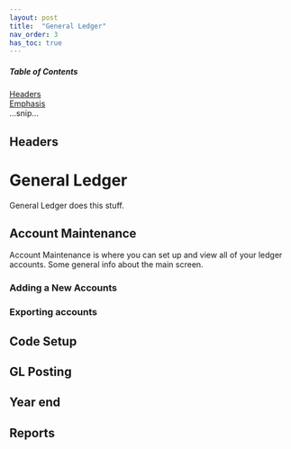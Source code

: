 ```yaml
---
layout: post
title:  "General Ledger"
nav_order: 3
has_toc: true
---
```


##### Table of Contents  
[Headers](#headers)  
[Emphasis](#emphasis)  
...snip...    
<a name="headers"/>
## Headers

# General Ledger
General Ledger does this stuff.

## Account Maintenance
Account Maintenance is where you can set up and view all of your ledger accounts. Some general info about the main screen.

### Adding a New Accounts

### Exporting accounts


## Code Setup

## GL Posting

## Year end

## Reports
